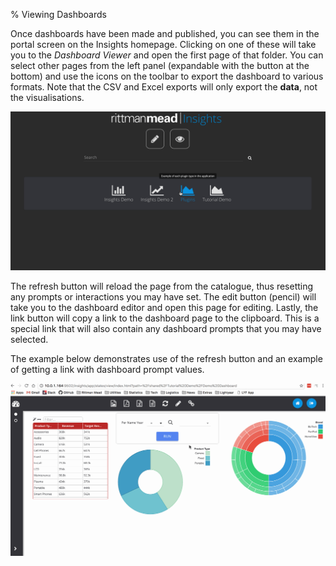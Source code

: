 % Viewing Dashboards

Once dashboards have been made and published, you can see them in the portal screen on the Insights homepage. Clicking on one of these will take you to the *Dashboard Viewer* and open the first page of that folder. You can select other pages from the left panel (expandable with the button at the bottom) and use the icons on the toolbar to export the dashboard to various formats. Note that the CSV and Excel exports will only export the **data**, not the visualisations.

![Viewing Dashboards](../../images/tutorials/viewing-dashboard.gif)

The refresh button will reload the page from the catalogue, thus resetting any prompts or interactions you may have set. The edit button (pencil) will take you to the dashboard editor and open this page for editing. Lastly, the link button will copy a link to the dashboard page to the clipboard. This is a special link that will also contain any dashboard prompts that you may have selected.

The example below demonstrates use of the refresh button and an example of getting a link with dashboard prompt values.

![Dashboard Links](../../images/tutorials/dashboard-links.gif)
